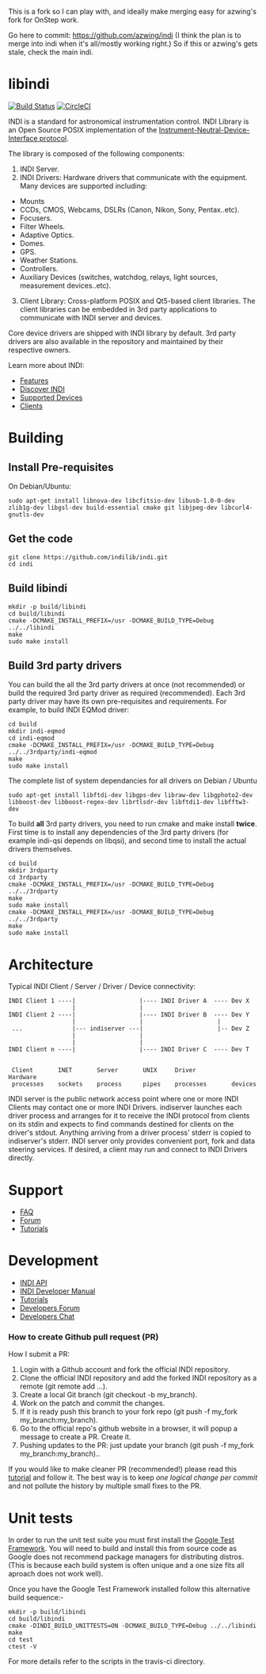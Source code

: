 This is a fork so I can play with, and ideally make merging easy for azwing's fork for OnStep work.

Go here to commit: https://github.com/azwing/indi (I think the plan is to merge into indi when it's all/mostly working right.) So if this or azwing's gets stale, check the main indi. 


# libindi
[![Build Status](https://travis-ci.org/indilib/indi.svg?branch=master)](https://travis-ci.org/indilib/indi)
[![CircleCI](https://circleci.com/gh/indilib/indi.svg?style=svg)](https://circleci.com/gh/indilib/indi)

INDI is a standard for astronomical instrumentation control. INDI Library is an Open Source POSIX implementation of the
[Instrument-Neutral-Device-Interface protocol](http://www.clearskyinstitute.com/INDI/INDI.pdf).

The library is composed of the following components:

1. INDI Server.
2. INDI Drivers: Hardware drivers that communicate with the equipment. Many devices are supported including:
+ Mounts
+ CCDs, CMOS, Webcams, DSLRs (Canon, Nikon, Sony, Pentax..etc).
+ Focusers.
+ Filter Wheels.
+ Adaptive Optics.
+ Domes.
+ GPS.
+ Weather Stations.
+ Controllers.
+ Auxiliary Devices (switches, watchdog, relays, light sources, measurement devices..etc).
3. Client Library: Cross-platform POSIX and Qt5-based client libraries. The client libraries can be embedded in 3rd party applications to communicate with INDI server and devices.

Core device drivers are shipped with INDI library by default. 3rd party drivers are also available in the repository and maintained by their respective owners.

Learn more about INDI:
+ [Features](http://indilib.org/about/features.html)
+ [Discover INDI](http://indilib.org/about/discover-indi.html)
+ [Supported Devices](http://indilib.org/devices/)
+ [Clients](http://indilib.org/about/clients.html)

# Building

## Install Pre-requisites

On Debian/Ubuntu:

```
sudo apt-get install libnova-dev libcfitsio-dev libusb-1.0-0-dev zlib1g-dev libgsl-dev build-essential cmake git libjpeg-dev libcurl4-gnutls-dev
```
## Get the code
```
git clone https://github.com/indilib/indi.git
cd indi
```
## Build libindi

```
mkdir -p build/libindi
cd build/libindi
cmake -DCMAKE_INSTALL_PREFIX=/usr -DCMAKE_BUILD_TYPE=Debug ../../libindi
make
sudo make install
```

## Build 3rd party drivers

You can build the all the 3rd party drivers at once (not recommended) or build the required 3rd party driver as required (recommended). Each 3rd party driver may have its own pre-requisites and requirements. For example, to build INDI EQMod driver:

```
cd build
mkdir indi-eqmod
cd indi-eqmod
cmake -DCMAKE_INSTALL_PREFIX=/usr -DCMAKE_BUILD_TYPE=Debug ../../3rdparty/indi-eqmod
make
sudo make install
```

The complete list of system dependancies for all drivers on Debian / Ubuntu

```
sudo apt-get install libftdi-dev libgps-dev libraw-dev libgphoto2-dev libboost-dev libboost-regex-dev librtlsdr-dev libftdi1-dev libfftw3-dev
```

To build **all** 3rd party drivers, you need to run cmake and make install **twice**. First time is to install any dependencies of the 3rd party drivers (for example indi-qsi depends on libqsi), and second time to install the actual drivers themselves.

```
cd build
mkdir 3rdparty
cd 3rdparty
cmake -DCMAKE_INSTALL_PREFIX=/usr -DCMAKE_BUILD_TYPE=Debug ../../3rdparty
make
sudo make install
cmake -DCMAKE_INSTALL_PREFIX=/usr -DCMAKE_BUILD_TYPE=Debug ../../3rdparty
make
sudo make install
```

# Architecture


Typical INDI Client / Server / Driver / Device connectivity:


    INDI Client 1 ----|                  |---- INDI Driver A  ---- Dev X
                      |                  |
    INDI Client 2 ----|                  |---- INDI Driver B  ---- Dev Y
                      |                  |                     |
     ...              |--- indiserver ---|                     |-- Dev Z
                      |                  |
                      |                  |
    INDI Client n ----|                  |---- INDI Driver C  ---- Dev T
    
    
     Client       INET       Server       UNIX     Driver          Hardware
     processes    sockets    process      pipes    processes       devices



INDI server is the public network access point where one or more INDI Clients may contact one or more INDI Drivers.
indiserver launches each driver process and arranges for it to receive the INDI protocol from clients on its stdin and expects to find commands destined for clients on the driver's stdout.
Anything arriving from a driver process' stderr is copied to indiserver's stderr.
INDI server only provides convenient port, fork and data steering services. If desired, a client may run and connect to INDI Drivers directly.

# Support

+ [FAQ](http://indilib.org/support/faq.html)
+ [Forum](http://indilib.org/forum.html)
+ [Tutorials](http://indilib.org/support/tutorials.html)

# Development

+ [INDI API](http://www.indilib.org/api/index.html)
+ [INDI Developer Manual](http://indilib.org/develop/developer-manual.html)
+ [Tutorials](http://indilib.org/develop/tutorials.html)
+ [Developers Forum](http://indilib.org/forum/development.html)
+ [Developers Chat](https://riot.im/app/#/room/#kstars:matrix.org)

### How to create Github pull request (PR)

How I submit a PR:
1. Login with a Github account and fork the official INDI repository.
2. Clone the official INDI repository and add the forked INDI repository as a remote (git remote add ...).
3. Create a local Git branch (git checkout -b my_branch).
4. Work on the patch and commit the changes.
5. If it is ready push this branch to your fork repo (git push -f my_fork my_branch:my_branch).
6. Go to the official repo's github website in a browser, it will popup a message to create a PR. Create it.
7. Pushing updates to the PR: just update your branch (git push -f my_fork my_branch:my_branch)..

If you would like to make cleaner PR (recommended!) please read this [tutorial](https://blog.adamspiers.org/2015/03/24/why-and-how-to-correctly-amend-github-pull-requests/) and follow it. The best way is to keep *one logical change per commit* and not pollute the history by multiple small fixes to the PR.

# Unit tests

In order to run the unit test suite you must first install the [Google Test Framework](https://github.com/google/googletest). You will need to build and install this from source code as Google does not recommend package managers for distributing distros.(This is because each build system is often unique and a one size fits all aproach does not work well).

Once you have the Google Test Framework installed follow this alternative build sequence:-

```
mkdir -p build/libindi
cd build/libindi
cmake -DINDI_BUILD_UNITTESTS=ON -DCMAKE_BUILD_TYPE=Debug ../../libindi
make
cd test
ctest -V
```

For more details refer to the scripts in the travis-ci directory.
